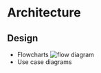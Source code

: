# Architecture
    
## Design
 * Flowcharts
    ![flow diagram](https://user-images.githubusercontent.com/98864424/153282205-d470b8bf-c3fa-449b-9559-1b5e13a5cc26.png)
 * Use case diagrams